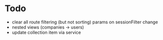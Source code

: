 # Todo

- clear all route filtering (but not sorting) params on sessionFilter change
- nested views (companies -> users)
- update collection item via service
